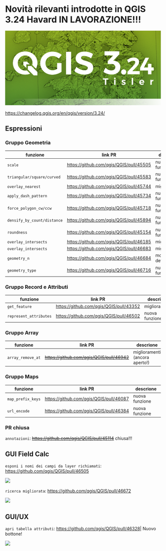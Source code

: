 # Novità rilevanti introdotte in QGIS 3.24 Havard IN LAVORAZIONE!!!

[![](../img/splashscreen/splash_3_24.png)](../img/splashscreen/splash_3_24.png)

<https://changelog.qgis.org/en/qgis/version/3.24/>

## Espressioni

### Gruppo Geometria
funzione                    | link PR                                   | descrione
----------------------------|-------------------------------------------|---------------------
`scale`                     | <https://github.com/qgis/QGIS/pull/45505> | nuova funzione 
`triangular/square/curved`  | <https://github.com/qgis/QGIS/pull/45583> | nuove funzione (6) 
`overlay_nearest`           | <https://github.com/qgis/QGIS/pull/45744> | miglioramenti 
`apply_dash_pattern`        | <https://github.com/qgis/QGIS/pull/45734> | nuova funzione 
`force_polygon_cw/ccw`      | <https://github.com/qgis/QGIS/pull/45718> | nuove funzione (2) 
`densify_by_count/distance` | <https://github.com/qgis/QGIS/pull/45894> | nuove funzione (2)
`roundness`                 | <https://github.com/qgis/QGIS/pull/45154> | nuova funzione 
`overlay_intersects`        | <https://github.com/qgis/QGIS/pull/46185> | miglioramenti 
`overlay_intersects`        | <https://github.com/qgis/QGIS/pull/46683> | miglioramenti 
`geometry_n`                | <https://github.com/qgis/QGIS/pull/46684> | modifica definizione 
`geometry_type`             | <https://github.com/qgis/QGIS/pull/46716> | nuova funzione 

### Gruppo Record e Attributi
funzione               | link PR                                   | descrione
-----------------------|-------------------------------------------|---------------
`get_feature`          | <https://github.com/qgis/QGIS/pull/43352> | miglioramenti
`represent_attributes` | <https://github.com/qgis/QGIS/pull/46502> | nuova funzione

### Gruppo Array
funzione          | link PR                                       | descrione
------------------|-----------------------------------------------|--------------
`array_remove_at` | ~~<https://github.com/qgis/QGIS/pull/46942>~~ | miglioramenti (ancora aperto!)

### Gruppo Maps
funzione          | link PR                                   | descrione
------------------|-------------------------------------------|---------------
`map_prefix_keys` | <https://github.com/qgis/QGIS/pull/46087> | nuova funzione
`url_encode`      | <https://github.com/qgis/QGIS/pull/46384> | nuova funzione

### PR chiusa
`annotazioni`: ~~<https://github.com/qgis/QGIS/pull/45114>~~ chiusa!!!


## GUI Field Calc
`esponi i nomi dei campi da layer richiamati`: <https://github.com/qgis/QGIS/pull/46505>

![](https://user-images.githubusercontent.com/142164/146177919-8a235423-a131-4e9a-a999-06cb449666f7.png)

`ricerca migliorata`: <https://github.com/qgis/QGIS/pull/46672>

![](https://user-images.githubusercontent.com/12854129/147858304-eba8754b-70b5-4883-9d8d-09a905fe2c4d.png)

## GUI/UX
`apri tabella attributi`: <https://github.com/qgis/QGIS/pull/46328>| Nuovo bottone!

![](https://user-images.githubusercontent.com/142164/144413145-bc61ea60-2067-4852-8605-d2ba04e78e37.gif)

